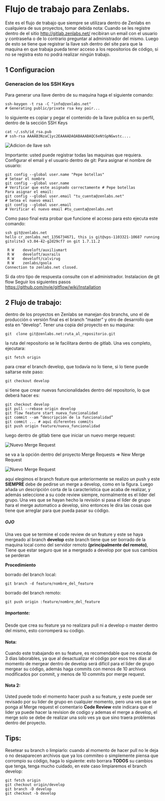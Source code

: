 Flujo de trabajo para Zenlabs.
=============================

Este es el flujo de trabajo que siempre se utilizara dentro de Zenlabs en cualquiera de sus proyectos, tomar debida nota:
Cuando se les registre dentro de el sitio http://gitlab.zenlabs.net/ recibiran un email con el usuario y contraseña o de lo contrario preguntar al administrador del mismo.
Luego de esto se tiene que registrar la llave ssh dentro del site para que la maquina en que trabaja pueda tener acceso a los repositorios de código, si no se registra esto no podrá realizar ningún trabajo.


1 Configuracion
---------------

### Generacion de los SSH Keys

Para generar una llave dentro de su maquina haga el siguiente comando:

````
ssh-keygen -t rsa -C "info@zenlabs.net"
# Generating public/private rsa key pair...
````

lo siguiente es copiar y pegar el contenido de la llave publica en su perfil, dentro de la sección SSH Keys

````
cat ~/.ssh/id_rsa.pub
# ssh-rsa AAAAB3NzaC1yc2EAAAADAQABAAABAQC6eNtGpNGwstc....
````

![Adicion de llave ssh](/zenlabs/guias/raw/master/images/add-ssh-gitlab.jpg "Title")

Importante: usted puede registrar todas las maquinas que requiera.
Configurar el email y el usuario dentro de git:
Para asignar el nombre de usuario:

````
git config --global user.name "Pepe botellas"
# Setear el nombre
git config --global user.name
# Verificar que este asignado correctamente # Pepe botellas
Para asignar el email:
git config --global user.email "tu_cuenta@zenlabs.net"
# Setea el nuevo email
git config --global user.email
# Verificar el nuevo email #tu_cuenta@zenlabs.net
````

Como paso final esta probar que funcione el acceso para esto ejecuta este comando:

````
ssh git@zenlabs.net
hello cr_zenlabs_net_1356734671, this is git@vps-1103321-10687 running gitolite3 v3.04-42-g2d29cf7 on git 1.7.11.2

 R W	develoft/auxiliumart
 R W	develoft/auxrails
 R W	develoft/calvirug
 R W	zenlabs/goola
Connection to zenlabs.net closed.
````

Si da otro tipo de respuesta consulte con el administrador.
Instalacion de git flow
Seguir los siguientes pasos https://github.com/nvie/gitflow/wiki/Installation


2 Flujo de trabajo:
------------------

dentro de los proyectos en Zenlabs se manejan dos branchs, uno el de producción o versión final es el branch “master” y otro de desarrollo que esta en “develop”.
Tener una copia del proyecto en su maquina:

````
git  clone git@zenlabs.net:ruta_al_repositorio.git
````

la ruta del repositorio se le facilitara dentro de gitlab.
Una ves completo, ejecutara:

````
git fetch origin
````

para crear el branch develop, que todavía no lo tiene, si lo tiene puede saltarse este paso:

````
git checkout develop
````

si tiene que crear nuevas funcionalidades dentro del repositorio, lo que deberá hacer es:

````
git checkout develop
git pull --rebase origin develop
git flow feature start nueva_funcionalidad
git commit --am “descripción de la funcionalidad”
git commit ... # aquí diferentes commits
git push origin feature/nueva_funcionalidad
````

luego dentro de gitlab tiene que iniciar un nuevo merge request:

![Nuevo Merge Request](/zenlabs/guias/raw/master/images/merge-request.jpg "Title")

se va a la opción dentro del proyecto Merge Requests => New Merge Request

![Nuevo Merge Request](/zenlabs/guias/raw/master/images/new-merge-request.jpg "Title")

aquí elegimos el branch feature que anteriormente se realizo un push y este **SIEMPRE** debe de pedirse un merge a develop, como en la figura.
Luego añada un descripción corta de la característica que acaba de realizar, y además seleccione a su code review siempre, normalmente es el líder del grupo.
Una ves que se hayan hecho la revisión si pasa el líder de grupo hara el merge automatico a develop, sino entonces le dira las cosas que tiene que arreglar para que pueda pasar su código.

##### OJO

Una ves que se termine el code review de un feature y este se haya mergeado al branch **develop** este branch tiene que ser borrado de la maquina local como del servidor remoto __(principalmente del remoto)__, Tiene que estar seguro que se a mergeado a develop por que sus cambios se perderan

**Procedimiento**

borrado del branch local:

````
git branch -d feature/nombre_del_feature
````

borrado del branch remoto:

````
git push origin :feature/nombre_del_feature
````


##### Importante:

Desde que crea su feature ya no realizara pull ni a develop o master dentro del mismo, esto corromperá su codigo.

#### Nota:

Cuando este trabajando en su feature, es recomendable que no exceda de 3 dias laborables, ya que al desactualizar el código por esos tres días al momento de mergear dentro de develop será difícil para el líder de grupo mergear su código, además haga commits con menos de 10 archivos modificados por commit, y menos de 10 commits por merge request.

#### Nota 2:

Usted puede todo el momento hacer push a su feature, y este puede ser revisado por su lider de grupo en cualquier momento, pero una ves que se ponga al Merge request el comentario **Code Review** este indicara que el lider ya puede hacer la revision de codigo y ademas el merge a develop,  el merge solo se debe de realizar una solo ves ya que sino traera problemas dentro del proyecto.

Tips:
-----

Resetear su branch o limpiarlo: cuando al momento de hacer pull no le deja o no desaparecen archivos que ya los commiteo o simplemente piensa que corrompio su código, haga lo siguiente:
esto borrara **TODOS** su cambios que tenga, tenga mucho cuidado, en este caso limpiaremos el branch develop:

````
git fetch origin
git checkout origin/develop
git branch -D develop
git checkout -b develop
````

